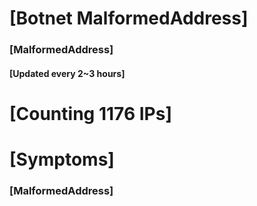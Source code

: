 # [Botnet MalformedAddress]
### [MalformedAddress]
#### [Updated every 2~3 hours]

# [Counting 1176 IPs]

# [Symptoms] 
###   [MalformedAddress]

